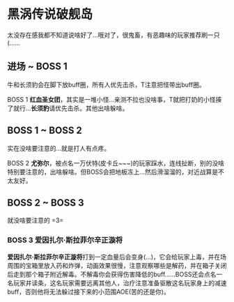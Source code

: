 # 黑涡传说破舰岛

太没存在感我都不知道说啥好了…哦对了，<Item name="触手" />很鬼畜，有恶趣味的玩家推荐刷一只(……

## 进场 ~ BOSS 1

牛和长须豹会在脚下放buff圈，所有人优先击杀，<Role name="tank" />T注意把怪带出buff圈。

BOSS 1 **红血圣女团**，其实是一堆小怪…亲测不拉也没啥事，T就把打奶的小怪揍了就行…**长须豹**请优先击杀。其他出啥躲啥。

## BOSS 1 ~ BOSS 2

实在没啥要注意的…就是打人有点疼。

BOSS 2 **尤弥尔**，被点名一万伏特(皮卡丘~~~)的玩家踩水，连线扯断，别的没啥特别要注意的，出啥躲啥。但BOSS会把地板冻上…然后滑溜溜的，对近战算是不太友好。

## BOSS 2 ~ BOSS 3

就没啥要注意的 =3=

### BOSS 3 爱因扎尔·斯拉菲尔辛正漩将

**爱因扎尔·斯拉菲尔辛正漩将**打到一定血量后会变身(…)，它会给玩家上毒，并在场周围的宝箱里放入药和炸弹，动画效果很慢，注意观察哪些是解药，并在箱子关闭后走到那个箱子附近解毒。不解毒你会获得伤害降低的buff……BOSS还会点名一名玩家并读条，这名玩家需要远离其他人，<Role name="healer" />治疗注意准备驱散这名玩家身上的减速buff，否则他将无法躲过接下来的小范围AOE(苦的还是你)。